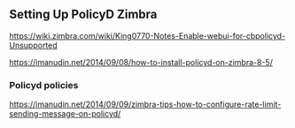 ## Setting Up PolicyD Zimbra
https://wiki.zimbra.com/wiki/King0770-Notes-Enable-webui-for-cbpolicyd-Unsupported

https://imanudin.net/2014/09/08/how-to-install-policyd-on-zimbra-8-5/

### Policyd policies
https://imanudin.net/2014/09/09/zimbra-tips-how-to-configure-rate-limit-sending-message-on-policyd/
